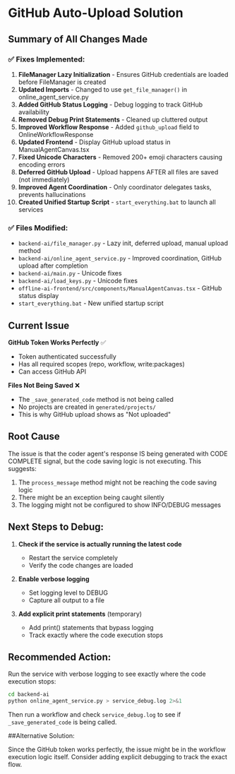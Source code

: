 # GitHub Auto-Upload Solution

## Summary of All Changes Made

### ✅ Fixes Implemented:

1. **FileManager Lazy Initialization** - Ensures GitHub credentials are loaded before FileManager is created
2. **Updated Imports** - Changed to use `get_file_manager()` in online_agent_service.py  
3. **Added GitHub Status Logging** - Debug logging to track GitHub availability
4. **Removed Debug Print Statements** - Cleaned up cluttered output
5. **Improved Workflow Response** - Added `github_upload` field to OnlineWorkflowResponse
6. **Updated Frontend** - Display GitHub upload status in ManualAgentCanvas.tsx
7. **Fixed Unicode Characters** - Removed 200+ emoji characters causing encoding errors
8. **Deferred GitHub Upload** - Upload happens AFTER all files are saved (not immediately)
9. **Improved Agent Coordination** - Only coordinator delegates tasks, prevents hallucinations
10. **Created Unified Startup Script** - `start_everything.bat` to launch all services

### ✅ Files Modified:

- `backend-ai/file_manager.py` - Lazy init, deferred upload, manual upload method
- `backend-ai/online_agent_service.py` - Improved coordination, GitHub upload after completion
- `backend-ai/main.py` - Unicode fixes
- `backend-ai/load_keys.py` - Unicode fixes
- `offline-ai-frontend/src/components/ManualAgentCanvas.tsx` - GitHub status display
- `start_everything.bat` - New unified startup script

## Current Issue

**GitHub Token Works Perfectly** ✅
- Token authenticated successfully
- Has all required scopes (repo, workflow, write:packages)
- Can access GitHub API

**Files Not Being Saved** ❌
- The `_save_generated_code` method is not being called
- No projects are created in `generated/projects/`
- This is why GitHub upload shows as "Not uploaded"

## Root Cause

The issue is that the coder agent's response IS being generated with CODE COMPLETE signal, but the code saving logic is not executing. This suggests:

1. The `process_message` method might not be reaching the code saving logic
2. There might be an exception being caught silently
3. The logging might not be configured to show INFO/DEBUG messages

## Next Steps to Debug:

1. **Check if the service is actually running the latest code**
   - Restart the service completely
   - Verify the code changes are loaded

2. **Enable verbose logging**
   - Set logging level to DEBUG
   - Capture all output to a file

3. **Add explicit print statements** (temporary)
   - Add print() statements that bypass logging
   - Track exactly where the code execution stops

## Recommended Action:

Run the service with verbose logging to see exactly where the code execution stops:

```bash
cd backend-ai
python online_agent_service.py > service_debug.log 2>&1
```

Then run a workflow and check `service_debug.log` to see if `_save_generated_code` is being called.

##Alternative Solution:

Since the GitHub token works perfectly, the issue might be in the workflow execution logic itself. Consider adding explicit debugging to track the exact flow.


